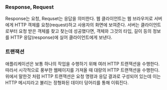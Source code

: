 ### Response, Request

Response는 요청, Requset는 응답을 의미한다. 웹 클라이언트는 웹 브라우저로 서버에게 HTTP 객체를 요청(request)하고 사용자의 화면에 보여준다.
서버는 클라이언트로부터 요청 받은 객체를 찾고 찾는데 성공했다면, 객체와 그것의 타입, 길이 등의 정보를 HTTP 응답(response)에 실어 클라이언트에게 보낸다.

### 트랜잭션

애플리케이션은 보통 하나의 작업을 수행하기 위해 여러 HTTP 트랜잭션을 수행한다. 따라서 시각적으로 풍부한 웹페이지를 가져올 때 대량의 HTTP 트랜잭션을 수행한다. 위에서 말한것 처럼 HTTP 트랜잭션은 요청 명령과 응답 결과로 구성되어 있는데 이는 HTTP 메시지라고 불리는 정형화된 데이터 덩어리를 통해 이뤄진다.
